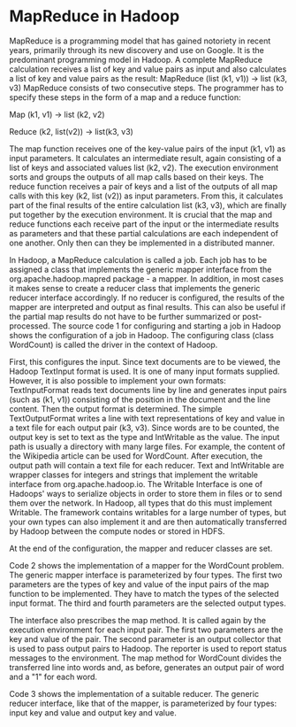 # MapReduce in Hadoop
MapReduce is a programming model that has gained notoriety in recent years, primarily through its new discovery and use on Google. It is the predominant programming model in Hadoop. 
A complete MapReduce calculation receives a list of key and value pairs as input and also calculates a list of key and value pairs as the result: 
MapReduce (list (k1, v1)) → list (k3, v3) MapReduce consists of two consecutive steps. 
The programmer has to specify these steps in the form of a map and a reduce function: 

Map (k1, v1) → list (k2, v2) 

Reduce (k2, list(v2)) → list(k3, v3)

The map function receives one of the key-value pairs of the input (k1, v1) as input parameters. It calculates an intermediate result, again consisting of a list of keys and associated values list (k2, v2). The execution environment sorts and groups the outputs of all map calls based on their keys. 
The reduce function receives a pair of keys and a list of the outputs of all map calls with this key (k2, list (v2)) as input parameters. From this, it calculates part of the final results of the entire calculation list (k3, v3), which are finally put together by the execution environment. 
It is crucial that the map and reduce functions each receive part of the input or the intermediate results as parameters and that these partial calculations are each independent of one another. Only then can they be implemented in a distributed manner. 

In Hadoop, a MapReduce calculation is called a job. Each job has to be assigned a class that implements the generic mapper interface from the org.apache.hadoop.mapred package - a mapper. In addition, in most cases it makes sense to create a reducer class that implements the generic reducer interface accordingly. If no reducer is configured, the results of the mapper are interpreted and output as final results. This can also be useful if the partial map results do not have to be further summarized or post-processed. The source code 1 for configuring and starting a job in Hadoop shows the configuration of a job in Hadoop. The configuring class (class WordCount) is called the driver in the context of Hadoop. 

First, this configures the input. Since text documents are to be viewed, the Hadoop TextInput format is used. It is one of many input formats supplied. However, it is also possible to implement your own formats: TextInputFormat reads text documents line by line and generates input pairs (such as (k1, v1)) consisting of the position in the document and the line content. Then the output format is determined. The simple TextOutputFormat writes a line with text representations of key and value in a text file for each output pair (k3, v3). Since words are to be counted, the output key is set to text as the type and IntWritable as the value. The input path is usually a directory with many large files. For example, the content of the Wikipedia article can be used for WordCount. After execution, the output path will contain a text file for each reducer. Text and IntWritable are wrapper classes for integers and strings that implement the writable interface from org.apache.hadoop.io. The Writable Interface is one of Hadoops' ways to serialize objects in order to store them in files or to send them over the network. In Hadoop, all types that do this must implement Writable. The framework contains writables for a large number of types, but your own types can also implement it and are then automatically transferred by Hadoop between the compute nodes or stored in HDFS. 

At the end of the configuration, the mapper and reducer classes are set. 

Code 2 shows the implementation of a mapper for the WordCount problem. The generic mapper interface is parameterized by four types. The first two parameters are the types of key and value of the input pairs of the map function to be implemented. They have to match the types of the selected input format. The third and fourth parameters are the selected output types. 

The interface also prescribes the map method. It is called again by the execution environment for each input pair. The first two parameters are the key and value of the pair. The second parameter is an output collector that is used to pass output pairs to Hadoop. The reporter is used to report status messages to the environment. The map method for WordCount divides the transferred line into words and, as before, generates an output pair of word and a "1" for each word. 

Code 3 shows the implementation of a suitable reducer. The generic reducer interface, like that of the mapper, is parameterized by four types: input key and value and output key and value. 
